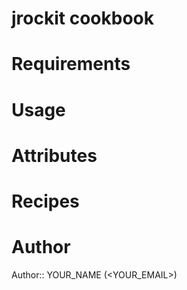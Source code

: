 # jrockit cookbook

# Requirements

# Usage

# Attributes

# Recipes

# Author

Author:: YOUR_NAME (<YOUR_EMAIL>)
